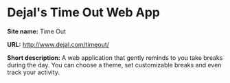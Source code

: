 # Dejal's Time Out Web App

**Site name:** Time Out

**URL:** http://www.dejal.com/timeout/

**Short description:** A web application that gently reminds to you take breaks during the day. You can choose a theme, set customizable breaks and even track your activity.
